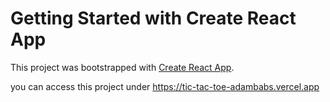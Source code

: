 # Getting Started with Create React App

This project was bootstrapped with [Create React App](https://github.com/facebook/create-react-app).

you can access this project under <https://tic-tac-toe-adambabs.vercel.app>

